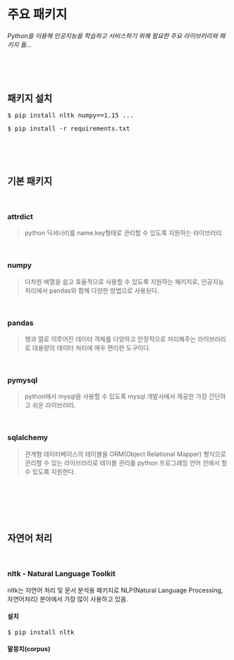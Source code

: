 # 주요 패키지
###### Python을 이용해 인공지능을 학습하고 서비스하기 위해 필요한 주요 라이브러리와 패키지 들...
</br></br>

## 패키지 설치
<pre>$ pip install nltk numpy==1.15 ...</pre>
<pre>$ pip install -r requirements.txt</pre>

</br></br></br>


## 기본 패키지
</br>

### attrdict
> python 딕셔너리를 name.key형태로 관리할 수 있도록 지원하는 라이브러리
</br>

### numpy
> 다차원 배열을 쉽고 효율적으로 사용할 수 있도록 지원하는 패키지로, 인공지능 처리에서 pandas와 함께 다양한 방법으로 사용된다.
</br>

### pandas
> 행과 열로 이루어진 데이터 객체를 다양하고 안정적으로 처리해주는 라이브러리로 대용량의 데이터 처리에 매우 편리한 도구이다.
</br>

### pymysql
> python에서 mysql을 사용할 수 있도록 mysql 개발사에서 제공한 가장 간단하고 쉬운 라이브러리.
</br>

### sqlalchemy
> 관계형 데이터베이스의 테이블을 ORM(Object Relational Mapper) 형식으로 관리할 수 있는 라이브러리로 테이블 관리를 python 프로그래밍 언어 안에서 할 수 있도록 지원한다.
</br>



</br></br></br>


## 자연어 처리
</br>

### nltk - Natural Language Toolkit
nltk는 자연어 처리 및 문서 분석용 패키지로 NLP(Natural Language Processing, 자연어처리) 분야에서 가장 많이 사용하고 있음.
#### 설치
<pre>$ pip install nltk</pre>
#### 말뭉치(corpus)
